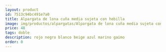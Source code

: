 ```yaml
---
layout: product
id: 7513c94bc491e7a0
title: Alpargata de lona cuña media sujeta con hebilla
image: img/productos/alpargatas/Alpargata de lona cuña media sujeta con hebilla=48=doble=rojo negro blanco beige azul marino gaimo.webp
price: 48
tags: doble
description: rojo negro blanco beige azul marino gaimo
order: 0
---
```

